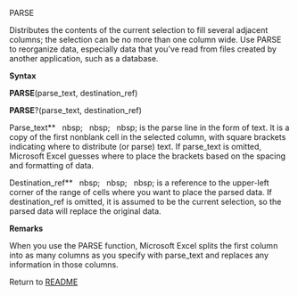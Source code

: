 PARSE

Distributes the contents of the current selection to fill several
adjacent columns; the selection can be no more than one column wide. Use
PARSE to reorganize data, especially data that you've read from files
created by another application, such as a database.

**Syntax**

**PARSE**(parse\_text, destination\_ref)

**PARSE**?(parse\_text, destination\_ref)

Parse\_text**&nbsp;&nbsp;&nbsp;nbsp;&nbsp;&nbsp;&nbsp;nbsp;&nbsp;&nbsp;&nbsp;nbsp;&nbsp;is the parse line in the form of
text. It is a copy of the first nonblank cell in the selected column,
with square brackets indicating where to distribute (or parse) text. If
parse\_text is omitted, Microsoft Excel guesses where to place the
brackets based on the spacing and formatting of data.

Destination\_ref**&nbsp;&nbsp;&nbsp;nbsp;&nbsp;&nbsp;&nbsp;nbsp;&nbsp;&nbsp;&nbsp;nbsp;&nbsp;is a reference to the upper-left
corner of the range of cells where you want to place the parsed data. If
destination\_ref is omitted, it is assumed to be the current selection,
so the parsed data will replace the original data.

**Remarks**

When you use the PARSE function, Microsoft Excel splits the first column
into as many columns as you specify with parse\_text and replaces any
information in those columns.



Return to [README](README.md)

